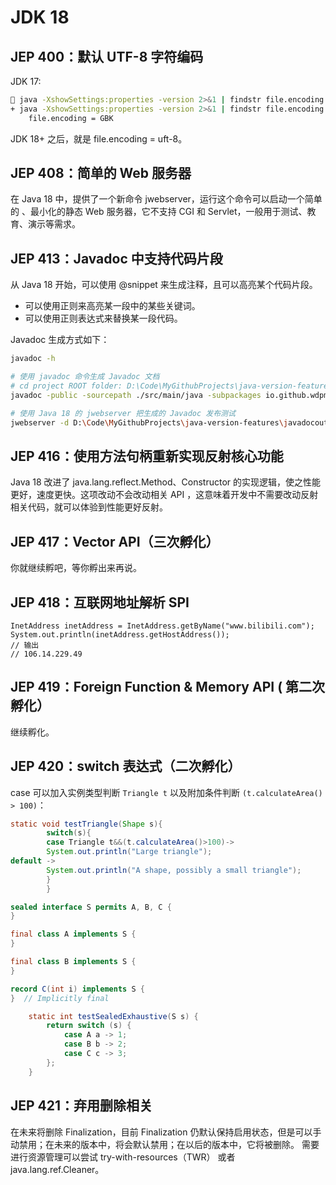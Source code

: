 # JDK 18

## JEP 400：默认 UTF-8 字符编码

JDK 17:

```bash
 java -XshowSettings:properties -version 2>&1 | findstr file.encoding
+ java -XshowSettings:properties -version 2>&1 | findstr file.encoding
    file.encoding = GBK
```

JDK 18+ 之后，就是 file.encoding = uft-8。

## JEP 408：简单的 Web 服务器

在 Java 18 中，提供了一个新命令 jwebserver，运行这个命令可以启动一个简单的 、最小化的静态 Web 服务器，它不支持 CGI 和
Servlet，一般用于测试、教育、演示等需求。

## JEP 413：Javadoc 中支持代码片段

从 Java 18 开始，可以使用 @snippet 来生成注释，且可以高亮某个代码片段。

- 可以使用正则来高亮某一段中的某些关键词。
- 可以使用正则表达式来替换某一段代码。

Javadoc 生成方式如下：

```bash
javadoc -h

# 使用 javadoc 命令生成 Javadoc 文档
# cd project ROOT folder: D:\Code\MyGithubProjects\java-version-features
javadoc -public -sourcepath ./src/main/java -subpackages io.github.wdpm.jdk18.javadoc -encoding utf-8 -charset utf-8 -d ./javadocout

# 使用 Java 18 的 jwebserver 把生成的 Javadoc 发布测试
jwebserver -d D:\Code\MyGithubProjects\java-version-features\javadocout
```

## JEP 416：使用方法句柄重新实现反射核心功能

Java 18 改进了 java.lang.reflect.Method、Constructor 的实现逻辑，使之性能更好，速度更快。这项改动不会改动相关 API
，这意味着开发中不需要改动反射相关代码，就可以体验到性能更好反射。

## JEP 417：Vector API（三次孵化）

你就继续孵吧，等你孵出来再说。

## JEP 418：互联网地址解析 SPI

```
InetAddress inetAddress = InetAddress.getByName("www.bilibili.com");
System.out.println(inetAddress.getHostAddress());
// 输出
// 106.14.229.49
```

## JEP 419：Foreign Function & Memory API ( 第二次孵化）

继续孵化。

## JEP 420：switch 表达式（二次孵化）

case 可以加入实例类型判断 `Triangle t` 以及附加条件判断 `(t.calculateArea() > 100)`：

```java
static void testTriangle(Shape s){
        switch(s){
        case Triangle t&&(t.calculateArea()>100)->
        System.out.println("Large triangle");
default ->
        System.out.println("A shape, possibly a small triangle");
        }
        }
```

```java
sealed interface S permits A, B, C {
}

final class A implements S {
}

final class B implements S {
}

record C(int i) implements S {
}  // Implicitly final

    static int testSealedExhaustive(S s) {
        return switch (s) {
            case A a -> 1;
            case B b -> 2;
            case C c -> 3;
        };
    }
```

## JEP 421：弃用删除相关

在未来将删除 Finalization，目前 Finalization 仍默认保持启用状态，但是可以手动禁用；在未来的版本中，将会默认禁用；在以后的版本中，它将被删除。
需要进行资源管理可以尝试 try-with-resources（TWR） 或者 java.lang.ref.Cleaner。